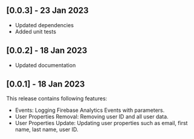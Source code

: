 ## [0.0.3] - 23 Jan 2023

- Updated dependencies
- Added unit tests

## [0.0.2] - 18 Jan 2023

- Updated documentation

## [0.0.1] - 18 Jan 2023

This release contains following features:

- Events: Logging Firebase Analytics Events with parameters.
- User Properties Removal: Removing user ID and all user data.
- User Properties Update: Updating user properties such as email, first name, last name, user ID.
